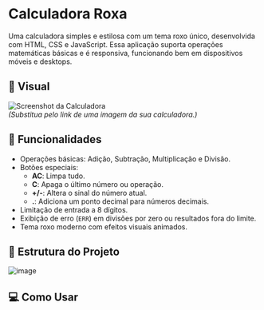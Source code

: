 # Calculadora Roxa

Uma calculadora simples e estilosa com um tema roxo único, desenvolvida com HTML, CSS e JavaScript. Essa aplicação suporta operações matemáticas básicas e é responsiva, funcionando bem em dispositivos móveis e desktops.

## 🎨 Visual
![Screenshot da Calculadora](https://via.placeholder.com/800x400?text=Preview+da+Calculadora)  
*(Substitua pelo link de uma imagem da sua calculadora.)*

## 🚀 Funcionalidades

- Operações básicas: Adição, Subtração, Multiplicação e Divisão.
- Botões especiais:
  - **AC**: Limpa tudo.
  - **C**: Apaga o último número ou operação.
  - **+/-**: Altera o sinal do número atual.
  - **.**: Adiciona um ponto decimal para números decimais.
- Limitação de entrada a 8 dígitos.
- Exibição de erro (`ERR`) em divisões por zero ou resultados fora do limite.
- Tema roxo moderno com efeitos visuais animados.

## 📂 Estrutura do Projeto

![image](https://github.com/user-attachments/assets/e3a7b770-589a-4da6-b762-79367932d8c9)


## 💻 Como Usar



